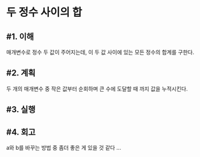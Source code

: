 두 정수 사이의 합
====================

#1. 이해
------------------
매개변수로 정수 두 값이 주어지는데, 이 두 값 사이에 있는 모든 정수의 합계를 구한다.

#2. 계획
---------------
두 개의 매개변수 중 작은 값부터 순회하며 큰 수에 도달할 때 까지 값을 누적시킨다.

#3. 실행
-----------------

#4. 회고
-----------------
a와 b를 바꾸는 방법 중 좀더 좋은 게 있을 것 같다 ...

